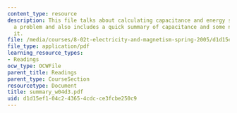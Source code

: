 ```yaml
---
content_type: resource
description: This file talks about calculating capacitance and energy storage by solving
  a problem and also includes a quick summary of capacitance and some notes on calculating
  it.
file: /media/courses/8-02t-electricity-and-magnetism-spring-2005/d1d15ef104c243654cdcce3fcbe250c9_summary_w04d3.pdf
file_type: application/pdf
learning_resource_types:
- Readings
ocw_type: OCWFile
parent_title: Readings
parent_type: CourseSection
resourcetype: Document
title: summary_w04d3.pdf
uid: d1d15ef1-04c2-4365-4cdc-ce3fcbe250c9
---
```

